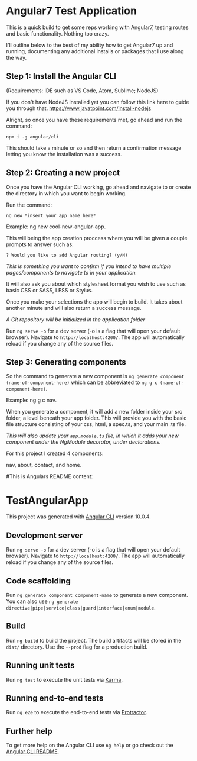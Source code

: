 # Angular7 Test Application

This is a quick build to get some reps working with Angular7, testing routes and basic functionality. Nothing too crazy.

I'll outline below to the best of my ability how to get Angular7 up and running, documenting any additional installs or packages that I use along the way.

## Step 1: Install the Angular CLI

(Requirements: IDE such as VS Code, Atom, Sublime; NodeJS)

If you don't have NodeJS installed yet you can follow this link here to guide you through that. https://www.javatpoint.com/install-nodejs

Alright, so once you have these requirements met, go ahead and run the command:

```
npm i -g angular/cli
```
This should take a minute or so and then return a confirmation message letting you know the installation was a success.

## Step 2: Creating a new project

Once you have the Angular CLI working, go ahead and navigate to or create the directory in which you want to begin working.

Run the command:

```
ng new *insert your app name here*
```

Example: ng new cool-new-angular-app.

This will being the app creation proccess where you will be given a couple prompts to answer such as:

```
? Would you like to add Angular routing? (y/N)
```

*This is something you want to confirm if you intend to have multiple pages/components to navigate to in your application.*

It will also ask you about which stylesheet format you wish to use such as basic CSS or SASS, LESS or Stylus.

Once you make your selections the app will begin to build. It takes about another minute and will also return a success message.

*A Git repository will be initialized in the application folder*

Run `ng serve -o` for a dev server (-o is a flag that will open your default browser). Navigate to `http://localhost:4200/`. The app will automatically reload if you change any of the source files.


## Step 3: Generating components

So the command to generate a new component is `ng generate component (name-of-component-here)` which can be abbreviated to `ng g c (name-of-component-here)`.

Example: ng g c nav.

When you generate a component, it will add a new folder inside your src folder, a level beneath your app folder. This will provide you with the basic file structure consisting of your css, html, a spec.ts, and your main .ts file.

*This will also update your `app.module.ts` file, in which it adds your new component under the NgModule decorator, under declarations.*

For this project I created 4 components:

nav, about, contact, and home.


#This is Angulars README content:

# TestAngularApp

This project was generated with [Angular CLI](https://github.com/angular/angular-cli) version 10.0.4.

## Development server

Run `ng serve -o` for a dev server (-o is a flag that will open your default browser). Navigate to `http://localhost:4200/`. The app will automatically reload if you change any of the source files.

## Code scaffolding

Run `ng generate component component-name` to generate a new component. You can also use `ng generate directive|pipe|service|class|guard|interface|enum|module`.

## Build

Run `ng build` to build the project. The build artifacts will be stored in the `dist/` directory. Use the `--prod` flag for a production build.

## Running unit tests

Run `ng test` to execute the unit tests via [Karma](https://karma-runner.github.io).

## Running end-to-end tests

Run `ng e2e` to execute the end-to-end tests via [Protractor](http://www.protractortest.org/).

## Further help

To get more help on the Angular CLI use `ng help` or go check out the [Angular CLI README](https://github.com/angular/angular-cli/blob/master/README.md).
